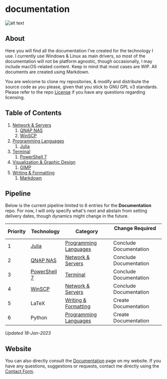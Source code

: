 # documentation

![alt text](https://raw.githubusercontent.com/pabloaguirrenck/digital-assets/master/documentation-cover-image.jpg "Documentation Cover Image")

## About
Here you will find all the documentation I’ve created for the technology I use. I currently use Windows & Linux as main drivers, so most of the documentation will not be platform agnostic, though occasionally, I may include macOS-related content. Keep in mind that most cases are WIP. All documents are created using Markdown.

You are welcome to clone my repositories, & modify and distribute the source code as you please, given that you stick to GNU GPL v3 standards. Please refer to the repo [License](https://github.com/pabloaguirrenck/documentation/blob/master/LICENSE) if you have any questions regarding licensing.

## Table of Contents
1. [Network & Servers](https://github.com/pabloaguirrenck/documentation/tree/master/network-and-servers)
	1. [QNAP NAS](https://github.com/pabloaguirrenck/documentation/blob/master/network-and-servers/NAS.md)
	2. [WinSCP](https://github.com/pabloaguirrenck/documentation/blob/master/network-and-servers/WinSCP.md)
2. [Programming Languages](https://github.com/pabloaguirrenck/documentation/tree/master/programming-languages)
	1. [Julia](https://github.com/pabloaguirrenck/documentation/blob/master/programming-languages/julia.md)
3. [Terminal](https://github.com/pabloaguirrenck/documentation/tree/master/terminal)
	1. [PowerShell 7](https://github.com/pabloaguirrenck/documentation/blob/master/terminal/powershell-7.md)
4. [Visualization & Graphic Design](https://github.com/pabloaguirrenck/documentation/tree/master/visualization-and-graphic-design)
	1. [GIMP](https://github.com/pabloaguirrenck/documentation/blob/master/visualization-and-graphic-design/GIMP.md)
5. [Writing & Formatting](https://github.com/pabloaguirrenck/documentation/tree/master/writing-and-formatting)
	1. [Markdown](https://github.com/pabloaguirrenck/documentation/blob/master/writing-and-formatting/markdown.md)

## Pipeline
Below is the current pipeline limited to 6 entries for the **Documentation** repo. For now, I will only specify what's next and abstain from setting delivery dates, though dynamics might change in the future.

| Priority | Technology | Category | Change Required &nbsp; &nbsp; &nbsp;|
|---|---|---|---|
| 1 | [Julia](https://github.com/pabloaguirrenck/documentation/blob/master/programming-languages/julia.md) | [Programming Languages](https://github.com/pabloaguirrenck/documentation/tree/master/programming-languages) | Conclude Documentation |
| 2 | [QNAP NAS](https://github.com/pabloaguirrenck/documentation/blob/master/network-and-servers/NAS.md) | [Network & Servers](https://github.com/pabloaguirrenck/documentation/tree/master/network-and-servers) | Conclude Documentation |
| 3 | [PowerShell 7](https://github.com/pabloaguirrenck/documentation/tree/master/terminal) | [Terminal](https://github.com/pabloaguirrenck/documentation/tree/master/terminal) | Conclude Documentation |
| 4 | [WinSCP](https://github.com/pabloaguirrenck/documentation/blob/master/network-and-servers/WinSCP.md) | [Network & Servers](https://github.com/pabloaguirrenck/documentation/tree/master/network-and-servers) | Conclude Documentation |
| 5 | LaTeX | [Writing & Formatting](https://github.com/pabloaguirrenck/documentation/tree/master/writing-and-formatting) | Create Documentation |
| 6 | Python | [Programming Languages](https://github.com/pabloaguirrenck/documentation/tree/master/programming-languages) | Create Documentation |

_Updated 18-Jan-2023_

## Website
You can also directly consult the [Documentation](https://pabloagn.com/documentation/) page on my website.
If you have any questions, suggestions or requests, contact me directly using the [Contact Form](https://pabloagn.com/contact/).